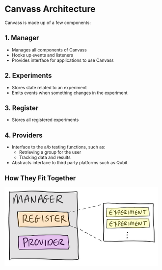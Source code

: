 # Canvass Architecture
Canvass is made up of a few components:

## 1. Manager
- Manages all components of Canvass
- Hooks up events and listeners
- Provides interface for applications to use Canvass

## 2. Experiments
- Stores state related to an experiment
- Emits events when something changes in the experiment

## 3. Register
- Stores all registered experiments

## 4. Providers
- Interface to the a/b testing functions, such as:
  - Retrieving a group for the user
  - Tracking data and results
- Abstracts interface to third party platforms such as Qubit

## How They Fit Together
<img src="images/architecture.png" width="500">
